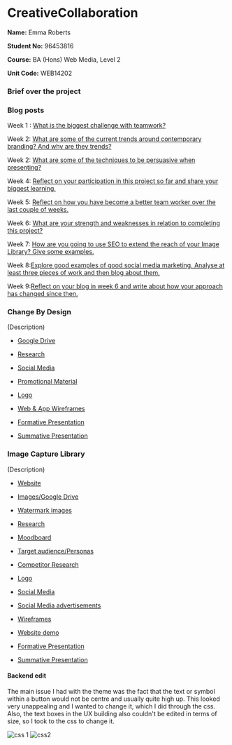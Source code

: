 # CreativeCollaboration
 
**Name:** Emma Roberts

**Student No:** 96453816

**Course:** BA (Hons) Web Media, Level 2

**Unit Code:** WEB14202

### Brief over the project


### Blog posts

Week 1 : [What is the biggest challenge with teamwork?](https://medium.com/@e.roberts/what-is-the-biggest-challenge-with-teamwork-1e0e745fef27) 

Week 2: [What are some of the current trends around contemporary branding? And why are they trends?](https://medium.com/@e.roberts/what-are-some-of-the-current-trends-around-contemporary-branding-887eee6300b) 

Week 2: [What are some of the techniques to be persuasive when presenting?](https://medium.com/@e.roberts/what-are-some-of-the-techniques-to-be-persuasive-when-presenting-118a7ea1a288) 

Week 4: [Reflect on your participation in this project so far and share your biggest learning.](https://medium.com/@e.roberts/reflect-on-your-participation-in-this-project-so-far-and-share-your-biggest-learning-8638b9bd8499) 

Week 5: [Reflect on how you have become a better team worker over the last couple of weeks.](https://medium.com/@e.roberts/reflect-on-how-you-have-become-a-better-team-worker-over-the-last-couple-of-weeks-9d99527bf4ed)

Week 6: [What are your strength and weaknesses in relation to completing this project?](https://medium.com/@e.roberts/what-are-your-strengths-and-weaknesses-in-relation-to-completing-this-project-de38f4bd7420) 

Week 7: [How are you going to use SEO to extend the reach of your Image Library? Give some examples.](https://medium.com/@e.roberts/how-are-you-going-to-use-seo-to-extend-the-reach-of-your-image-library-give-some-examples-b454f7df3c12)

Week 8:[Explore good examples of good social media marketing. Analyse at least three pieces of work and then blog about them.](https://medium.com/@e.roberts/explore-good-examples-of-good-social-media-marketing-b08ab58fe3c)

Week 9:[Reflect on your blog in week 6 and write about how your approach has changed since then.](https://medium.com/@e.roberts/reflect-on-your-blog-in-week-6-and-write-about-how-your-approach-has-changed-since-then-b02324518cca)


### Change By Design

(Description)

- [Google Drive](https://drive.google.com/open?id=0B0tiDQ6Tr4gTQnJjb1d5RDFtWE0)

- [Research](https://drive.google.com/open?id=1LZj8ygEYNuoT5PHc7kQNhaNgRkRmL57s)

- [Social Media](https://www.instagram.com/___easyjet/)

- [Promotional Material](https://drive.google.com/open?id=1bFNNsJZFzJs48fWcSJ2I9s1FSnvFwqZ7)

- [Logo](https://drive.google.com/open?id=1wljkaPcOtnLO-oTBvYcow8cXfCCxL0hf)

- [Web & App Wireframes](https://drive.google.com/open?id=11k_TRqod3gyyK7UBMOUdc_9YimdK0snS)

- [Formative Presentation](https://drive.google.com/file/d/1yGtqgxu4G52vSk4TqVwpKVaM_vmAcF2u/view?usp=sharing)

- [Summative Presentation](https://drive.google.com/file/d/1zwJXXhW1BErJ8dBS5JArPcwJkt1xTor9/view?usp=sharing)



### Image Capture Library

(Description)

- [Website](http://glaze.raveweb.net/)

- [Images/Google Drive](https://drive.google.com/open?id=0B0tiDQ6Tr4gTMDdOc0d3QjhIWmM)

- [Watermark images](https://drive.google.com/open?id=1IvGtE02m_6r9xUZpRK9SFRY9PB8iH2wo)

- [Research](https://docs.google.com/document/d/14KtdlGCu4eMeqcJSh3-PxgZzfMj5IiFehTX_YG4cDmM/edit?usp=sharing)

- [Moodboard](https://docs.google.com/presentation/d/1pA46fLpSM5ZPJxRavi7GjCo8iufyd3qvO08t1RXXicQ/edit?usp=sharing)

- [Target audience/Personas](https://docs.google.com/document/d/1xXXKt18htCmXpXLPJmy9iIPoiK4vaMD-VrxxMWLFPhQ/edit?usp=sharing)

- [Competitor Research](https://docs.google.com/document/d/19Kj5DEnkrV99RWar7nczfNZCzwhDEpD84IptM5q96yc/edit?usp=sharing)

- [Logo](https://drive.google.com/open?id=1zcxd5qwlSQcjhdKNwcYWHtK-5rG9gqRr)

- [Social Media](https://www.instagram.com/glaze.uk/)

- [Social Media advertisements](https://drive.google.com/open?id=1SIUJ5oincK--2W6AzThw0G6E_u0XB-zV)

- [Wireframes](https://drive.google.com/drive/folders/1mHDkgUhlduRHTEFANR5nO7FL0AvRH7cT)

- [Website demo](https://drive.google.com/open?id=1yTpUU6yeEwtcum1Rbnz2ySj-3qNAuCQ-)

- [Formative Presentation](https://docs.google.com/presentation/d/1I-ok4HwO-grdVfCTglygxRfLl3mZdtToyrU0kF3p9eg/edit?usp=sharing)

- [Summative Presentation]()

#### Backend edit

The main issue I had with the theme was the fact that the text or symbol within a button would not be centre and usually quite high up. This looked very unappealing and I wanted to change it, which I did through the css. Also, the text boxes in the UX building also couldn't be edited in terms of size, so I took to the css to change it.

![css 1](https://user-images.githubusercontent.com/22593770/33335533-3ffecdbc-d465-11e7-8087-f563cc264ca7.png)
![css2](https://user-images.githubusercontent.com/22593770/33335566-59dfd122-d465-11e7-9e6f-7e9ffe12638d.png)


